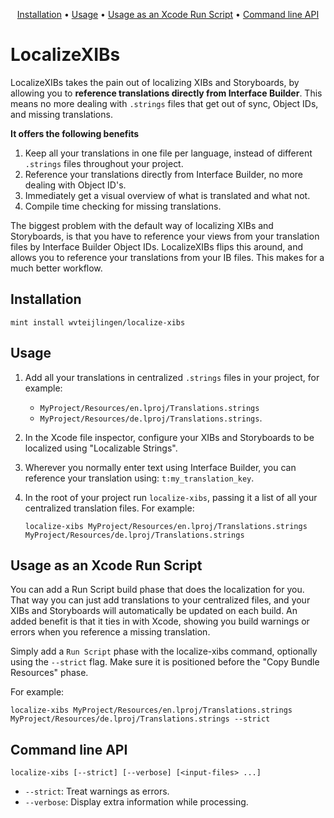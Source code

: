 <p align="center">
    <a href="#installation">Installation</a>
  • <a href="#usage">Usage</a>
  • <a href="#usage-as-an-xcode-run-script">Usage as an Xcode Run Script</a>
  • <a href="#command-line-api">Command line API</a>
</p>

# LocalizeXIBs

LocalizeXIBs takes the pain out of localizing XIBs and Storyboards, by allowing you to **reference translations directly from Interface Builder**. This means no more dealing with `.strings` files that get out of sync, Object IDs, and missing translations.

**It offers the following benefits**

1. Keep all your translations in one file per language, instead of different `.strings` files throughout your project.
1. Reference your translations directly from Interface Builder, no more dealing with Object ID's.
1. Immediately get a visual overview of what is translated and what not.
1. Compile time checking for missing translations.

The biggest problem with the default way of localizing XIBs and Storyboards, is that you have to reference your views from your translation files by Interface Builder Object IDs. LocalizeXIBs flips this around, and allows you to reference your translations from your IB files. This makes for a much better workflow.

## Installation

```
mint install wvteijlingen/localize-xibs
```

## Usage

1. Add all your translations in centralized `.strings` files in your project, for example:
   - `MyProject/Resources/en.lproj/Translations.strings`
   - `MyProject/Resources/de.lproj/Translations.strings`.
1. In the Xcode file inspector, configure your XIBs and Storyboards to be localized using "Localizable Strings".
1. Wherever you normally enter text using Interface Builder, you can reference your translation using:
   `t:my_translation_key`.
1. In the root of your project run `localize-xibs`, passing it a list of all your centralized translation files. For example:

   ```
   localize-xibs MyProject/Resources/en.lproj/Translations.strings MyProject/Resources/de.lproj/Translations.strings
   ```

## Usage as an Xcode Run Script

You can add a Run Script build phase that does the localization for you. That way you can just add translations to your centralized files, and your XIBs and Storyboards will automatically be updated on each build. An added benefit is that it ties in with Xcode, showing you build warnings or errors when you reference a missing translation.

Simply add a `Run Script` phase with the localize-xibs command, optionally using the `--strict` flag. Make sure it is positioned before the "Copy Bundle Resources" phase.

For example:

```
localize-xibs MyProject/Resources/en.lproj/Translations.strings MyProject/Resources/de.lproj/Translations.strings --strict
```

## Command line API

```
localize-xibs [--strict] [--verbose] [<input-files> ...]
```

- `--strict`: Treat warnings as errors.
- `--verbose`: Display extra information while processing.
